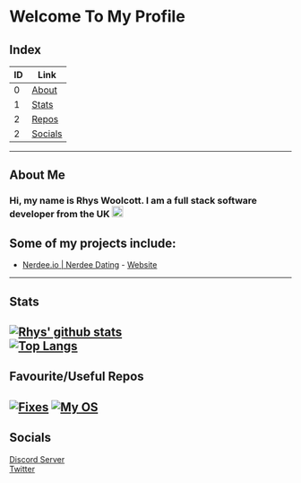 # Welcome To My Profile
## Index
| ID | Link |
|------|------|
| 0 | [About](#user-content-about-me) |
| 1 | [Stats](#user-content-stats) |
| 2 | [Repos](#user-content-favouriteuseful-repos) |
| 2 | [Socials](#user-content-socials) |
---
## About Me
### Hi, my name is Rhys Woolcott. I am a full stack software developer from the UK <img src="https://images.emojiterra.com/twitter/v13.0/512px/1f1ec-1f1e7.png" height="20px" alt="ukflag" />

## Some of my projects include:
- [Nerdee.io | Nerdee Dating](https://github.com/NerdeeApp/) - [Website](https://nerdee.io/ref/github)
---
## Stats
[![Rhys' github stats](https://github-readme-stats.vercel.app/api?username=Rhys-Woolcott&show_icons=true&theme=midnight-purple)](https://github.com/Rhys-Woolcott/)  
[![Top Langs](https://github-readme-stats.vercel.app/api/top-langs/?username=Rhys-Woolcott&show_icons=true&theme=midnight-purple)](https://github.com/Rhys-Woolcott/)
---
## Favourite/Useful Repos
[![Fixes](https://github-readme-stats.vercel.app/api/pin/?username=galactix-xyz&repo=Programming-Fixes&show_icons=true&theme=midnight-purple)](https://github.com/galactix-xyz/Programming-Fixes)
[![My OS](https://github-readme-stats.vercel.app/api/pin/?username=Rhys-Woolcott&repo=GalacOS&show_icons=true&theme=midnight-purple)](https://github.com/Rhys-Woolcott/GalacOS)
---
## Socials
[Discord Server](https://discord.gg/vabD3Fg) \
[Twitter](https://twitter.com/GALACTIX__)
